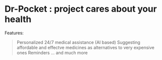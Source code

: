 # Dr-Pocket : project cares about your health

Features:
> Personalized 24/7 medical assistance (AI based)
> Suggesting affordable and effectve medicines as alternatives to very expensive ones
> Reminders ... and much more
